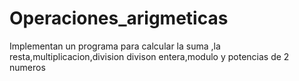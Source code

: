 # Operaciones_arigmeticas
Implementan un programa para calcular la suma ,la resta,multiplicacion,division divison entera,modulo y potencias de 2 numeros 
